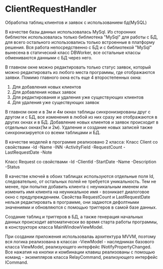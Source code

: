 # ClientRequestHandler
Обработка таблиц клиентов и заявок с использованием бд(MySQL)

В качестве базы данных использовалась MySql. Из сторонних библиотек использовалась только библиотека "MySql" для работы с БД, для всего остального использовались только встроенные в платформу решения.
Вся работа непосредственно с БД и с библиотекой "MySql" вынесена в статический класс DBWorker, все остальные классы обмениваются данными с БД через него.

В главном окне можно редактировать только статус заявок, который можно редактировать из любого места программы, где отображаются заявки.
Помимо главного окна есть еще 4 второстепенных окна:
1. Для добавления новых клиентов
2. Для добавления новых заявок
3. Для редактирования и удаления уже существующих клиентов
4. Для удаления уже существующих заявок

В главном окне и в 3м и 4м окнах таблицы синхронизированы друг с другом и с БД, все изменения в любой из них сразу же отображаются в других окнах и в БД. 
Добавление новых клиентов и заявок происходит в отдельных окнах(1м и 2м). Удаление и создание новых записей также синхронизируется со всеми таблицами и БД.

В качестве моделей в программе реализовано 2 класса:
Класс Client со свойствами
-Id 
-Name
-INN 
-ActivityField
-RequestCount
-LastRequestDate
-Note

Класс Request со свойствами
-Id
-ClientId 
-StartDate
-Name
-Description
-Status 

В качестве ключей в обоих таблицах используются отдельные поля Id, следовательно, от остальных полей не требуется уникальность. Тем не менее, при  попытке добавить клиента с неуникальным именем или изменить имя клиента на неуникальное имя - возникает диалоговое окно с предупреждением.
Свойства RequestCount и LastRequestDate нельзя редактировать в программе, они задаются дефолтными значениями и обновляются с помощью триггеров в самой базе данных.

Создание таблиц и триггеров в БД, а также генерация начальных данных происходит автоматически во время старта работы программы, в конструкторе класса MainWindowViewModel.

При создании приложения использовалаь архитектура MVVM, поэтому вся логика реализована в классах -ViewModel - наследниках базового класса ViewModel, реализующего интерфейс INotifyPropertyChanged. 
Все нажатия на кнопки и комбинации клавиш реализованы с помощью команд - экземпляров класса RelayCommand, реализующего интерфейс ICommand.
